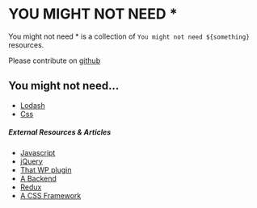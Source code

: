 # YOU MIGHT NOT NEED *

You might not need * is a collection of `You might not need ${something}` resources.  

Please contribute on [github](https://github.com/cedmax/youmightnotneed)

## You might not need...
* [Lodash](/lodash)  
* [Css](/css)  

##### External Resources & Articles
* [Javascript](http://youmightnotneedjs.com/)
* [jQuery](http://youmightnotneedjquery.com/)  
* [That WP plugin](https://youmightnotneedthatwpplugin.com)  
* [A Backend](https://github.com/anaibol/awesome-serverless/blob/master/README.md)  
* [Redux](https://medium.com/@dan_abramov/you-might-not-need-redux-be46360cf367)  
* [A CSS Framework](https://hacks.mozilla.org/2016/04/you-might-not-need-a-css-framework/)
